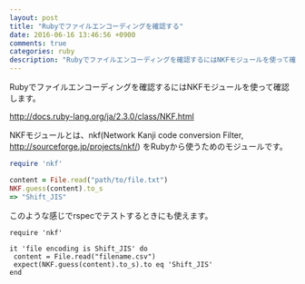 ```yaml
---
layout: post
title: "Rubyでファイルエンコーディングを確認する"
date: 2016-06-16 13:46:56 +0900
comments: true
categories: ruby
description: "Rubyでファイルエンコーディングを確認するにはNKFモジュールを使って確認します。またrspecでの利用方法を紹介します。"
---
```


Rubyでファイルエンコーディングを確認するにはNKFモジュールを使って確認します。

http://docs.ruby-lang.org/ja/2.3.0/class/NKF.html

NKFモジュールとは、nkf(Network Kanji code conversion Filter, http://sourceforge.jp/projects/nkf/) をRubyから使うためのモジュールです。

```ruby
require 'nkf'

content = File.read("path/to/file.txt")
NKF.guess(content).to_s
=> "Shift_JIS"
```

このような感じでrspecでテストするときにも使えます。

```
require 'nkf'

it 'file encoding is Shift_JIS' do
 content = File.read("filename.csv")
 expect(NKF.guess(content).to_s).to eq 'Shift_JIS'
end
```
